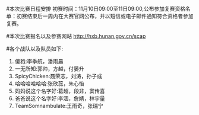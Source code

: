﻿#本次比赛日程安排
初赛时间：11月10日09:00至11日09:00,公布参加复赛资格名单：初赛结束后一周内在大赛官网公布，并以短信或电子邮件通知符合资格者参加复赛。

#本次比赛报名以及参赛网站
http://hxb.hunan.gov.cn/scap

#各个战队以及队员如下:
1. 傻狍:李季航，潘雨晨
2. 一无所知:郭帅，方越，付晏升
3. SpicyChicken:聂荣志，刘涛，孙子彧
4. 哈哈哈哈哈哈:张欣蕊，朱心怡
5. 妈妈说这个名字好:葛超，段非，窦传喜
6. 爸爸说这个名字好:李涵，詹婧，林宇量
7. TeamSomnambulate:王雨奇，张瑞宁
